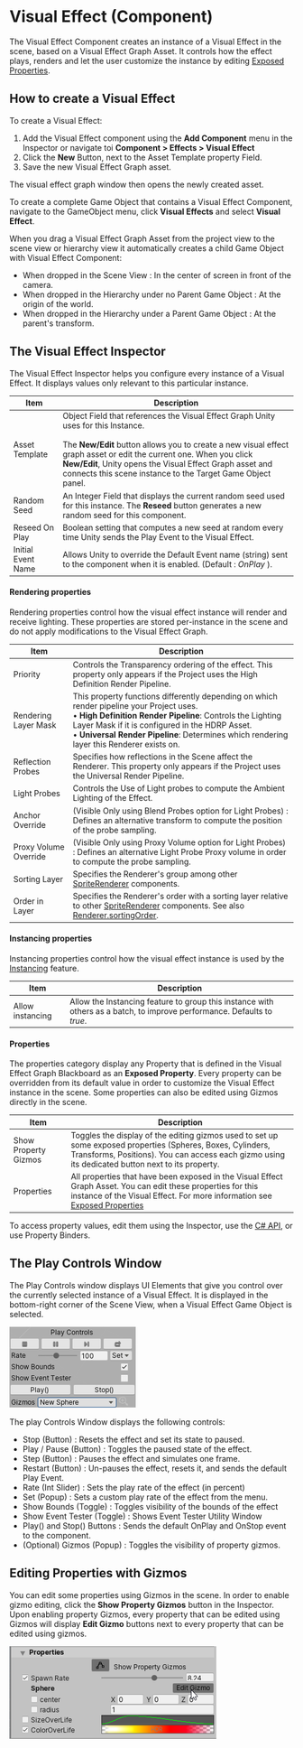 # Visual Effect (Component)

The Visual Effect Component creates an instance of a Visual Effect in the scene, based on a Visual Effect Graph Asset. It controls how the effect plays, renders and let the user customize the instance by editing [Exposed Properties](Blackboard.md).

## How to create a Visual Effect

To create a Visual Effect:

1. Add the Visual Effect component using the **Add Component** menu in the Inspector or  navigate toi **Component > Effects > Visual Effect**
2. Click the **New** Button, next to the Asset Template property Field.
3. Save the new Visual Effect Graph asset.

The visual effect graph window then opens the newly created asset.

To create a complete Game Object that contains a Visual Effect Component, navigate to the GameObject menu, click **Visual Effects** and select **Visual Effect**.

When you drag a Visual Effect Graph Asset from the project view to the scene view or hierarchy view it automatically creates a child Game Object with Visual Effect Component:

* When dropped in the Scene View : In the center of screen in front of the camera.
* When dropped in the Hierarchy under no Parent Game Object : At  the origin of the world.
* When dropped in the Hierarchy under a Parent Game Object : At the parent's transform.

## The Visual Effect Inspector

The Visual Effect Inspector helps you configure every instance of a Visual Effect. It displays values only relevant to this particular instance.

| Item               | Description                                                  |
| ------------------ | ------------------------------------------------------------ |
| Asset Template     | Object Field that references the Visual Effect Graph Unity uses for this Instance.<br/><br/>The **New/Edit** button allows you to create a new visual effect graph asset or edit the current one. When you click **New/Edit**, Unity opens the Visual Effect Graph asset and connects this scene instance to the Target Game Object panel. |
| Random Seed        | An Integer Field that displays the current random seed used for this instance. The **Reseed** button generates a new random seed for this component. |
| Reseed On Play     | Boolean setting that computes a new seed at random every time Unity sends the Play Event to the Visual Effect. |
| Initial Event Name | Allows Unity to override the Default Event name (string) sent to the component when it is enabled. (Default : *OnPlay* ). |

#### Rendering properties

Rendering properties control how the visual effect instance will render and receive lighting. These properties are stored per-instance in the scene and do not apply modifications to the Visual Effect Graph.

| Item                  | Description   |
|-----------------------|---------------------------------------------------------------------------------------------------------------------------------------------------------------------------------------------------------------------------------------------------------------------------------------------|
| Priority              | Controls the Transparency ordering of the effect.  This property only appears if the Project uses the High Definition Render Pipeline.                                                                                                                                                      |
| Rendering Layer Mask  | This property functions differently depending on which render pipeline your Project uses. <br/>&#8226; **High Definition Render Pipeline**: Controls the Lighting Layer Mask if it is configured in the HDRP Asset. <br />&#8226; **Universal Render Pipeline**: Determines which rendering layer this Renderer exists on. |
| Reflection Probes     | Specifies how reflections in the Scene affect the Renderer.  This property only appears if the Project uses the Universal Render Pipeline.                                                                                                                                                  |
| Light Probes          | Controls the Use of Light probes to compute the Ambient Lighting of the Effect.                                                                                                                                                                                                             |
| Anchor Override       | (Visible Only using Blend Probes option for Light Probes) : Defines an alternative transform to compute the position of the probe sampling.                                                                                                                   |
| Proxy Volume Override | (Visible Only using Proxy Volume option for Light Probes) : Defines an alternative Light Probe Proxy volume in order to compute the probe sampling.                                                                                                                                         |
| Sorting Layer         | Specifies the Renderer's group among other [SpriteRenderer](https://docs.unity3d.com/ScriptReference/SpriteRenderer.html) components.                                                                           |
| Order in Layer        | Specifies the Renderer's order with a sorting layer relative to other [SpriteRenderer](https://docs.unity3d.com/ScriptReference/SpriteRenderer.html) components. See also [Renderer.sortingOrder](https://docs.unity3d.com/ScriptReference/Renderer-sortingOrder.html).     |

#### Instancing properties

Instancing properties control how the visual effect instance is used by the [Instancing](Instancing.md) feature.

| Item               | Description                                                  |
| ------------------ | ------------------------------------------------------------ |
| Allow instancing   | Allow the Instancing feature to group this instance with others as a batch, to improve performance. Defaults to *true*. |

#### Properties

The properties category display any Property that is defined in the Visual Effect Graph Blackboard as an **Exposed Property**. Every property can be overridden from its default value in order to customize the Visual Effect instance in the scene. Some properties can also be edited using Gizmos directly in the scene.

| Item                 | Description                                                  |
| -------------------- | ------------------------------------------------------------ |
| Show Property Gizmos | Toggles the display of the editing gizmos used to set up some exposed properties (Spheres, Boxes, Cylinders, Transforms, Positions). You can access each gizmo using its dedicated button next to its property. |
| Properties           | All properties that have been exposed in the Visual Effect Graph Asset.  You can edit these properties for this instance of the Visual Effect. For more information see [Exposed Properties](Blackboard.md#exposed-properties-in-inspector) |

To access property values, edit them using the Inspector, use the [C# API](https://docs.unity3d.com/2019.3/Documentation/ScriptReference/VFX.VisualEffect.html), or use Property Binders.

## The Play Controls Window

The Play Controls window displays UI Elements that give you control over the currently selected instance of a Visual Effect. It is displayed in the bottom-right corner of the Scene View, when a Visual Effect Game Object is selected.

![](Images/PlayControls.png)

The play Controls Window displays the following controls:

* Stop (Button) : Resets the effect and set its state to paused.
* Play / Pause (Button) : Toggles the paused state of the effect.
* Step (Button) : Pauses the effect and simulates one frame.
* Restart (Button) : Un-pauses the effect, resets it, and sends the default Play Event.
* Rate (Int Slider) : Sets the play rate of the effect (in percent)
* Set (Popup) : Sets a custom play rate of the effect from the menu.
* Show Bounds (Toggle) : Toggles visibility of the bounds of the effect
* Show Event Tester (Toggle) : Shows Event Tester Utility Window
* Play() and Stop() Buttons : Sends the default OnPlay and OnStop event to the component.
* (Optional) Gizmos (Popup) : Toggles the visibility of property gizmos.

## Editing Properties with Gizmos

You can edit some properties using Gizmos in the scene. In order to enable gizmo editing, click the **Show Property Gizmos** button in the Inspector. Upon enabling property Gizmos, every property that can be edited using Gizmos will display **Edit Gizmo** buttons next to every property that can be edited using gizmos.

![Property Gizmos Inspector](Images/PropertyGizmosInspector.png)
